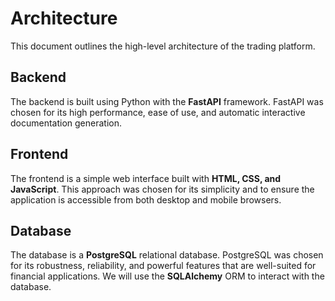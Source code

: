 # Architecture

This document outlines the high-level architecture of the trading platform.

## Backend

The backend is built using Python with the **FastAPI** framework. FastAPI was chosen for its high performance, ease of use, and automatic interactive documentation generation.

## Frontend

The frontend is a simple web interface built with **HTML, CSS, and JavaScript**. This approach was chosen for its simplicity and to ensure the application is accessible from both desktop and mobile browsers.

## Database

The database is a **PostgreSQL** relational database. PostgreSQL was chosen for its robustness, reliability, and powerful features that are well-suited for financial applications. We will use the **SQLAlchemy** ORM to interact with the database.
